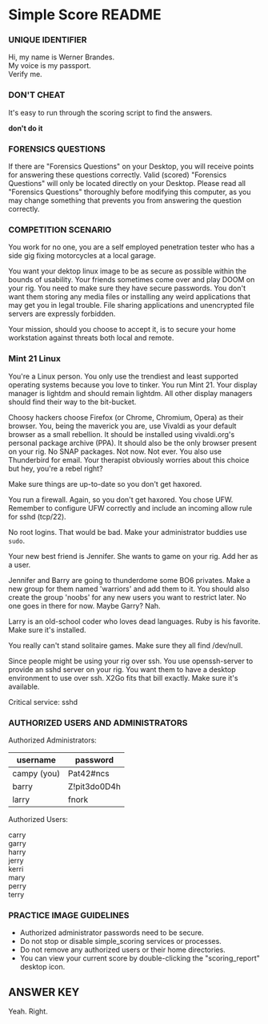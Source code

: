 # Simple Score README

### UNIQUE IDENTIFIER

Hi, my name is Werner Brandes.\
My voice is my passport.\
Verify me.

### DON'T CHEAT

It's easy to run through the scoring script to find the answers.

**don't do it**

### FORENSICS QUESTIONS

If there are "Forensics Questions" on your Desktop, you will receive 
points for answering these questions correctly. Valid (scored) 
"Forensics Questions" will only be located directly on your Desktop. 
Please read all "Forensics Questions" thoroughly before modifying this 
computer, as you may change something that prevents you from answering 
the question correctly.

### COMPETITION SCENARIO

You work for no one, you are a self employed penetration tester who has a 
side gig fixing motorcycles at a local garage.

You want your dektop linux image to be as secure as possible within the 
bounds of usability. Your friends sometimes come over and play DOOM on your 
rig. You need to make sure they have secure passwords. You don't want them 
storing any media files or installing any weird applications that may get you 
in legal trouble. File sharing applications and unencrypted file servers are 
expressly forbidden.

Your mission, should you choose to accept it, is to secure your home 
workstation against threats both local and remote.

### Mint 21 Linux

You're a Linux person. You only use the trendiest and least supported 
operating systems because you love to tinker. You run Mint 21. Your display 
manager is lightdm and should remain lightdm. All other display managers 
should find their way to the bit-bucket.

Choosy hackers choose Firefox (or Chrome, Chromium, Opera) as their browser. 
You, being the maverick you are, use Vivaldi as your default browser as a 
small rebellion. It should be installed using vivaldi.org's personal package 
archive (PPA). It should also be the only browser present on your rig. No 
SNAP packages. Not now. Not ever. You also use Thunderbird for email. Your 
therapist obviously worries about this choice but hey, you're a rebel right?

Make sure things are up-to-date so you don't get haxored.

You run a firewall. Again, so you don't get haxored. You chose UFW. 
Remember to configure UFW correctly and include an incoming allow rule 
for sshd (tcp/22).

No root logins. That would be bad. Make your administrator buddies use 
```sudo```.

Your new best friend is Jennifer. She wants to game on your rig. Add her as a 
user.

Jennifer and Barry are going to thunderdome some BO6 privates. Make a new 
group for them named 'warriors' and add them to it. You should also create 
the group 'noobs' for any new users you want to restrict later. No one goes 
in there for now. Maybe Garry? Nah.

Larry is an old-school coder who loves dead languages. Ruby is his favorite. 
Make sure it's installed.

You really can't stand solitaire games. Make sure they all find /dev/null.

Since people might be using your rig over ssh. You use openssh-server to provide 
an sshd server on your rig. You want them to have a desktop environment to use 
over ssh. X2Go fits that bill exactly. Make sure it's available.

Critical service:
sshd

### AUTHORIZED USERS AND ADMINISTRATORS

Authorized Administrators:

| username | password |
| -------- | -------- |
campy (you) | Pat42#ncs
barry | Z!pit3do0D4h
larry | fnork

Authorized Users:

carry\
garry\
harry\
jerry\
kerri\
mary\
perry\
terry

### PRACTICE IMAGE GUIDELINES

- Authorized administrator passwords need to be secure.
- Do not stop or disable simple_scoring services or processes.
- Do not remove any authorized users or their home directories.
- You can view your current score by double-clicking the
"scoring_report" desktop icon.

## ANSWER KEY

Yeah. Right.

